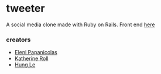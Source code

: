 # tweeter

A social media clone made with Ruby on Rails.
Front end [here](https://github.com/e-papanicolas/social-front-end)

### creators

- [Eleni Papanicolas](https://github.com/e-papanicolas)
- [Katherine Roll](https://github.com/katroll)
- [Hung Le](https://github.com/The-Orange-Dot)
